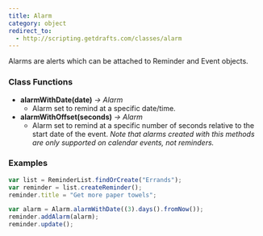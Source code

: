 ```yaml
---
title: Alarm
category: object
redirect_to:
  - http://scripting.getdrafts.com/classes/alarm
---
```


Alarms are alerts which can be attached to Reminder and Event objects.

### Class Functions

- **alarmWithDate(date)** *-> Alarm*
  - Alarm set to remind at a specific date/time.
- **alarmWithOffset(seconds)** *-> Alarm*
  - Alarm set to remind at a specific number of seconds relative to the start date of the event. *Note that alarms created with this methods are only supported on calendar events, not reminders.*

### Examples

```javascript
var list = ReminderList.findOrCreate("Errands");
var reminder = list.createReminder();
reminder.title = "Get more paper towels";

var alarm = Alarm.alarmWithDate((3).days().fromNow());
reminder.addAlarm(alarm);
reminder.update();
```
